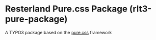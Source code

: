 # Resterland Pure.css Package (rlt3-pure-package)
A TYPO3 package based on the [pure.css](https://pure-css.github.io/)  framework
